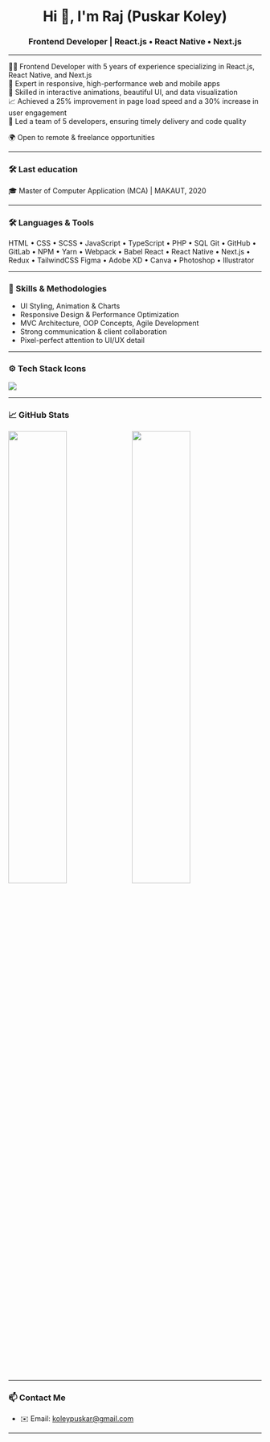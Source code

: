 <h1 align="center">Hi 👋, I'm Raj (Puskar Koley)</h1>
<h3 align="center">Frontend Developer | React.js • React Native • Next.js</h3>

---

👨‍💻 Frontend Developer with 5 years of experience specializing in React.js, React Native, and Next.js  
📱 Expert in responsive, high-performance web and mobile apps  
🎨 Skilled in interactive animations, beautiful UI, and data visualization  
📈 Achieved a 25% improvement in page load speed and a 30% increase in user engagement  
👥 Led a team of 5 developers, ensuring timely delivery and code quality  

🌍 Open to remote & freelance opportunities  


---
### 🛠️ Last education

🎓 Master of Computer Application (MCA) | MAKAUT, 2020  

---

### 🛠️ Languages & Tools

HTML • CSS • SCSS • JavaScript • TypeScript • PHP • SQL
Git • GitHub • GitLab • NPM • Yarn • Webpack • Babel
React • React Native • Next.js • Redux • TailwindCSS
Figma • Adobe XD • Canva • Photoshop • Illustrator


---

### 🎨 Skills & Methodologies

- UI Styling, Animation & Charts  
- Responsive Design & Performance Optimization  
- MVC Architecture, OOP Concepts, Agile Development  
- Strong communication & client collaboration  
- Pixel-perfect attention to UI/UX detail

---

### ⚙️ Tech Stack Icons

<p align="left">
  <img src="https://skillicons.dev/icons?i=html,css,scss,js,ts,php,mysql,react,nextjs,redux,tailwind,git,github,webpack,babel,figma,photoshop,illustrator" />
</p>

---

### 📈 GitHub Stats

<p align="left">
  <img src="https://github-readme-stats.vercel.app/api?username=puskarkoley&show_icons=true&theme=tokyonight" width="48%" />
  <img src="https://github-readme-streak-stats.herokuapp.com/?user=puskarkoley&theme=tokyonight" width="48%" />
</p>

---

### 📫 Contact Me

- ✉️ Email: koleypuskar@gmail.com

---
